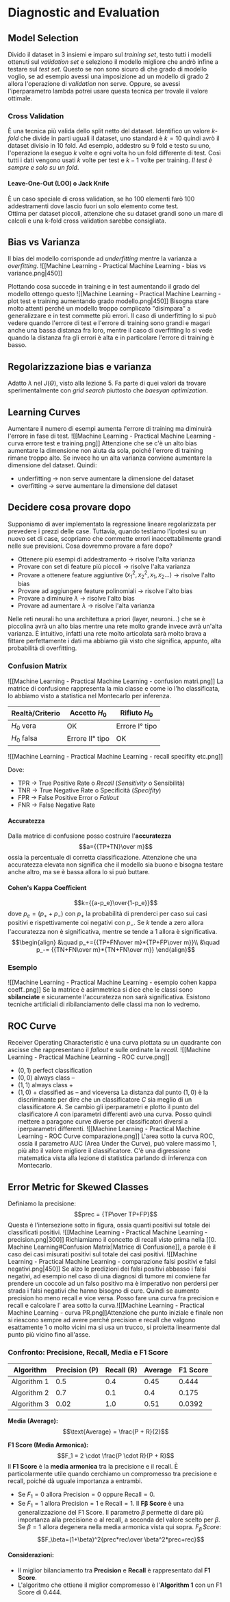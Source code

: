 # Diagnostic and Evaluation

## Model Selection
Divido il dataset in 3 insiemi e imparo sul *training set*, testo tutti i modelli ottenuti sul *validation set* e seleziono il modello migliore che andrò infine a testare sul *test set*. Questo se non sono sicuro di che grado di modello voglio, se ad esempio avessi una imposizione ad un modello di grado 2 allora l'operazione di *validation* non serve. Oppure, se avessi l'iperparametro lambda potrei usare questa tecnica per trovale il valore ottimale. 

### Cross Validation
È una tecnica più valida dello split netto del dataset. Identifico un valore *k-fold* che divide in parti uguali il dataset, uno standard è $k=10$ quindi avrò il dataset divisio in 10 fold. Ad esempio, addestro su 9 fold e testo su uno, l'operazione la eseguo $k$ volte e ogni volta ho un fold differente di test. Così tutti i dati vengono usati $k$ volte per test e $k-1$ volte per training. *Il test è sempre e solo su un fold*. 

#### Leave-One-Out (LOO) o Jack Knife
È un caso speciale di cross validation, se ho 100 elementi farò 100 addestramenti dove lascio fuori un solo elemento come test.  
Ottima per dataset piccoli, attenzione che su dataset grandi sono un mare di calcoli e una k-fold cross validation sarebbe consigliata. 

## Bias vs Varianza
Il bias del modello corrisponde ad *underfitting* mentre la varianza a *overfitting*. 
![[Machine Learning - Practical Machine Learning - bias vs variance.png|450]]

Plottando cosa succede in training e in test aumentando il grado del modello ottengo questo ![[Machine Learning - Practical Machine Learning  - plot test e training aumentando grado modello.png|450]]
Bisogna stare molto attenti perché un modello troppo complicato "disimpara" a generalizzare e in test commette più errori.
Il caso di underfitting lo si può vedere quando l'errore di test e l'errore di training sono grandi e magari anche una bassa distanza fra loro, mentre il caso di overfitting lo si vede quando la distanza fra gli errori è alta e in particolare l'errore di training è basso. 

## Regolarizzazione bias e varianza
Adatto $\lambda$ nel $J(\Theta)$, visto alla lezione 5. Fa parte di quei valori da trovare sperimentalmente con *grid search* piuttosto che *baesyan optimization*.

## Learning Curves
Aumentare il numero di esempi aumenta l'errore di training ma diminuirà l'errore in fase di test. ![[Machine Learning - Practical Machine Learning  - curva errore test e training.png]]
Attenzione che se c'è un alto bias aumentare la dimensione non aiuta da sola, poiché l'errore di training rimane troppo alto. Se invece ho un alta varianza conviene aumentare la dimensione del dataset. Quindi:
- underfitting $\rightarrow$ non serve aumentare la dimensione del dataset
- overfitting $\rightarrow$ serve aumentare la dimensione del dataset

## Decidere cosa provare dopo

Supponiamo di aver implementato la regressione lineare regolarizzata per prevedere i prezzi delle case. Tuttavia, quando testiamo l'ipotesi su un nuovo set di case, scopriamo che commette errori inaccettabilmente grandi nelle sue previsioni. Cosa dovremmo provare a fare dopo?​

- Ottenere più esempi di addestramento​ $\rightarrow$ risolve l'alta varianza
- Provare con set di feature più piccoli​ $\rightarrow$ risolve l'alta varianza
- Provare a ottenere feature aggiuntive​ $(x_1^2,x_2^2,x_1,x_2...)$ $\rightarrow$ risolve l'alto bias
- Provare ad aggiungere feature polinomiali​ $\rightarrow$ risolve l'alto bias
- Provare a diminuire​ $\lambda$ $\rightarrow$ risolve l'alto bias
- Provare ad aumentare​ $\lambda$ $\rightarrow$ risolve l'alta varianza

Nelle reti neurali ho una architettura a priori (layer, neuroni...) che se è piccolina avrà un alto bias mentre una rete molto grande invece avrà un'alta varianza. È intuitivo, infatti una rete molto articolata sarà molto brava a fittare perfettamente i dati ma abbiamo già visto che significa, appunto, alta probabilità di overfitting. 

### Confusion Matrix
![[Machine Learning - Practical Machine Learning  - confusion matri.png]]
La matrice di confusione rappresenta la mia classe e come io l'ho classificata, lo abbiamo visto a statistica nel Montecarlo per inferenza. 

| Realtà/Criterio | Accetto $H_0$   | Rifiuto $H_0$  |
| --------------- | --------------- | -------------- |
| $H_0$ vera      | OK              | Errore I° tipo |
| $H_0$ falsa     | Errore II° tipo | OK             |

![[Machine Learning - Practical Machine Learning - recall specifity etc.png]]

Dove:
- TPR $\rightarrow$ True Positive Rate o *Recall* (*Sensitivity* o Sensibilità)
- TNR $\rightarrow$ True Negative Rate o Specificità (*Specifity*)
- FPR $\rightarrow$ False Positive Error o *Fallout*
- FNR $\rightarrow$ False Negative Rate

#### Accuratezza
Dalla matrice di confusione posso costruire l'**accuratezza** $$a={{TP+TN}\over m}$$ossia la percentuale di corretta classificazione. Attenzione che una accuratezza elevata non significa che il modello sia buono e bisogna testare anche altro, ma se è bassa allora lo si può buttare. 
#### Cohen's Kappa Coefficient
$$k={{a-p_e}\over{1-p_e}}$$dove $p_e=(p_+ + p_-)$ con $p_+$ la probabilità di prenderci per caso sui casi positivi e rispettivamente coi negativi con $p_-$. Se $k$ tende a zero allora l'accuratezza non è significativa, mentre se tende a 1 allora è significativa. 
$$\begin{align}
&\quad p_+={{TP+FN\over m}*{TP+FP\over m}}\\
&\quad p_-= {{TN+FN\over m}*{TN+FN\over m}}
\end{align}$$
### Esempio
![[Machine Learning - Practical Machine Learning  - esempio cohen kappa coeff..png]]
Se la matrice è asimmetrica si dice che le classi sono **sbilanciate** e sicuramente l'accuratezza non sarà significativa. Esistono tecniche artificiali di ribilanciamento delle classi ma non lo vedremo.

## ROC Curve
Receiver Operating Characteristic è una curva plottata su un quadrante con ascisse che rappresentano il *fallout* e sulle ordinate la *recall*. ![[Machine Learning - Practical Machine Learning  - ROC curve.png]]
- $(0,1)$ perfect classification​    
- $(0,0)$ always class –​    
- $(1,1)$ always class +     
- $(1,0)$ + classified as – and viceversa​
La distanza dal punto $(1,0)$ è la discriminante per dire che un classificatore $C$ sia meglio di un classificatore $A$. 
Se cambio gli iperparametri e plotto il punto del clasificatore $A$ con iparametri differenti avrò una curva. Posso quindi mettere a paragone curve diverse per classificatori diversi a iperparametri differenti. ![[Machine Learning - Practical Machine Learning  - ROC Curve comparazione.png]]
L'area sotto la curva ROC, ossia il parametro AUC (Area Under the Curve), può valere massimo 1, più alto il valore migliore il classificatore. C'è una digressione matematica vista alla lezione di statistica parlando di inferenza con Montecarlo. 

## Error Metric for Skewed Classes
Definiamo la precisione: $$prec = {TP\over TP+FP}$$Questa è l'intersezione sotto in figura, ossia quanti positivi sul totale dei classificati positivi. ![[Machine Learning - Practical Machine Learning  -  precision.png|300]]
Richiamiamo il concetto di recall visto prima nella [[0. Machine Learning#Confusion Matrix|Matrice di Confusione]], a parole è il caso dei casi misurati positivi sul totale dei casi positivi. 
![[Machine Learning - Practical Machine Learning  - comparazione falsi positivi e falsi negativi.png|450]]
Se alzo le predizioni dei falsi positivi abbasso i falsi negativi, ad esempio nel caso di una diagnosi di tumore mi conviene far prendere un coccole ad un falso positivo ma è imperativo non perdersi per strada i falsi negativi che hanno bisogno di cure. Quindi se aumento precision ho meno recall e vice versa. 
Posso fare una curva fra precision e recall e calcolare l' area sotto la curva.![[Machine Learning - Practical Machine Learning  - curva PR.png]]Attenzione che punto iniziale e finale non si riescono sempre ad avere perché precision e recall che valgono esattamente 1 o molto vicini ma si usa un trucco, si proietta linearmente dal punto più vicino fino all'asse.
### Confronto: Precisione, Recall, Media e F1 Score

| Algorithm   | Precision (P) | Recall (R) | Average | F1 Score |
| ----------- | ------------- | ---------- | ------- | -------- |
| Algorithm 1 | 0.5           | 0.4        | 0.45    | 0.444    |
| Algorithm 2 | 0.7           | 0.1        | 0.4     | 0.175    |
| Algorithm 3 | 0.02          | 1.0        | 0.51    | 0.0392   |

**Media (Average):** $$\text{Average} = \frac{P + R}{2}$$

**F1 Score (Media Armonica):** 
$$F_1 = 2 \cdot \frac{P \cdot R}{P + R}$$ 
Il **F1 Score** è la **media armonica** tra la precisione e il recall. È particolarmente utile quando cerchiamo un compromesso tra precisione e recall, poiché dà uguale importanza a entrambi.

- Se $F_1 = 0$ allora $\text{Precision} = 0$ oppure $\text{Recall} = 0$.
- Se $F_1 = 1$ allora $\text{Precision} = 1$ e $\text{Recall} = 1$.
Il **Fβ Score** è una generalizzazione del F1 Score. Il parametro $\beta$ permette di dare più importanza alla precisione o al recall, a seconda del valore scelto per $\beta$. Se $\beta = 1$ allora degenera nella media armonica vista qui sopra.
 $F_\beta \,Score$:  $$F_\beta=(1+\beta)^2{prec*rec\over \beta^2*prec+rec}$$
#### Considerazioni:
- Il miglior bilanciamento tra **Precision** e **Recall** è rappresentato dal **F1 Score**.
- L'algoritmo che ottiene il miglior compromesso è l'**Algorithm 1** con un F1 Score di 0.444.
